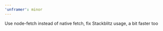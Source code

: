 ```yaml
---
'unframer': minor
---
```


Use node-fetch instead of native fetch, fix Stackblitz usage, a bit faster too
